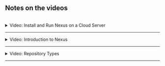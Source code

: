 ## Notes on the videos
<br />

<details>
<summary>Video: Install and Run Nexus on a Cloud Server</summary>
<br />

Login to your account on [DigitalOcean](https://cloud.digitalocean.com/login) and create a new Droplet having at least 4GB RAM (better 8GB). Create a firewall rule opening the ports 22 for SSH.

SSH into the server:
- copy the Droplet's IP address
- execute `ssh root@<droplet-ip-address>`

Install Java Version 8 (needed for Nexus):
- `apt update`
- `apt install openjdk-8-jre-headless`

Download and unpack the latest Nexus version into the /opt folder:
- `cd /opt`
- `wget https://download.sonatype.com/nexus/3/latest-unix.tar.gz`
- `tar -zxvf latest-unix.tar.gz` => two folders nexus-3.46.0-01 and sonatype-work

Create a nexus user to be used to run the nexus application:
- `adduser nexus`

Change the privileges for the unpacked folders (nexus user needs to access both):
- `chown -R nexus:nexus nexus-3.46.0-01`
- `chown -R nexus:nexus sonatype-work`

Configure Nexus to run with the nexus user we just created:
- Add `run_as_user="nexus"` to the file `nexus-3.46.0-01/bin/nexus.rc` using vim

Switch to the nexus user and start Nexus:
- `su - nexus`
- `/opt/nexus-3.46.0-01/bin/nexus start`

Check the port on which Nexus is running:
- `ps aux | nexus` shows the PID
- `netstat -tlnp` shows that the process with the nexus PID is listening on port 8081

So go to the DigitalOcean admin webpage and add a firewall rule opening the port 8081 for all IP addresses.

Now you can access Nexus in your browser via `http://<droplet-ip-address>:8081`.

</details>

*****

<details>
<summary>Video: Introduction to Nexus</summary>
<br />

There is a predefined `admin` user. Its password is stored in `/opt/sonatype-work/nexus3/admin.password`.
You can log in with this password on the nexus website. You will be prompted to change the password. As soon as you've changed it, the file `/opt/sonatype-work/nexus3/admin.password` will be removed.

</details>

*****

<details>
<summary>Video: Repository Types</summary>
<br />

Log in as admin user and click on the green settings button at the top of the page.
Click on Repositories. Several repositories are already predefined.

Repository Types:
- Proxy: Repository that is linked to a remote repository, e.g. maven-central. Nexus acts as a cache between the client retrieving an artifact and the linked remote repository.
- Hosted: Pimary storage to push your artifacts and components to, e.g. maven-releases, maven-snapshots. They have integrated version policies for the specific type, e.g. release-versions or snapshot-versions. This type can also be used to store third-party-libraries, that are not available in public repositories.
- Group: Multiple repositories of different types can be grouped together making them accessible via one single endpoint.

</details>

*****